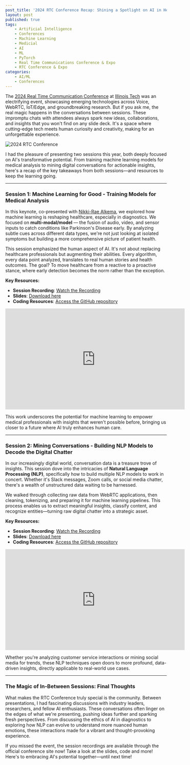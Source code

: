 ```yaml
---
post_title: '2024 RTC Conference Recap: Shining a Spotlight on AI in Healthcare and Voice AI Assistants'
layout: post
published: true
tags:
    - Artificial Intelligence
    - Conferences
    - Machine Learning
    - Medicial
    - AI
    - ML
    - PyTorch
    - Real Time Communications Conference & Expo
    - RTC Conference & Expo
categories:
    - AI/ML
    - Conferences
---
```

The [2024 Real Time Communication Conference](https://www.rtc-conference.com/2024/) at [Illinois Tech](https://www.iit.edu/) was an electrifying event, showcasing emerging technologies across Voice, WebRTC, IoT/Edge, and groundbreaking research. But if you ask me, the real magic happens in the conversations between sessions. These impromptu chats with attendees always spark new ideas, collaborations, and insights that you won't find on any slide deck. It's a space where cutting-edge tech meets human curiosity and creativity, making for an unforgettable experience.

![2024 RTC Conference](https://github.com/dvonthenen/blog/blob/master/images/2024/rtc-conf-parkinsons/rtc-conf.png?raw=true)

I had the pleasure of presenting two sessions this year, both deeply focused on AI's transformative potential. From training machine learning models for medical analysis to mining digital conversations for actionable insights, here's a recap of the key takeaways from both sessions—and resources to keep the learning going.

---

### **Session 1: Machine Learning for Good - Training Models for Medical Analysis**

In this keynote, co-presented with [Nikki-Rae Alkema](https://www.linkedin.com/in/nikkidashrae/), we explored how machine learning is reshaping healthcare, especially in diagnostics. We focused on **multi-modal/model** — the fusion of audio, video, and sensor inputs to catch conditions like Parkinson's Disease early. By analyzing subtle cues across different data types, we're not just looking at isolated symptoms but building a more comprehensive picture of patient health.

This session emphasized the human aspect of AI. It's not about replacing healthcare professionals but augmenting their abilities. Every algorithm, every data point analyzed, translates to real human stories and health outcomes. The goal? To move healthcare from a reactive to a proactive stance, where early detection becomes the norm rather than the exception.

**Key Resources:**
- **Session Recording**: [Watch the Recording](https://bit.ly/4eCaD6h)
- **Slides**: [Download here](https://bit.ly/4dNbq2W)
- **Coding Resources**: [Access the GitHub repository](https://bit.ly/4h5M5V1)

<iframe width="560" height="315" src="https://www.youtube.com/embed/YgeinCCUBCk?si=2P6wjxTjrgPmuc7V" title="YouTube video player" frameborder="0" allow="accelerometer; autoplay; clipboard-write; encrypted-media; gyroscope; picture-in-picture; web-share" referrerpolicy="strict-origin-when-cross-origin" allowfullscreen></iframe>

This work underscores the potential for machine learning to empower medical professionals with insights that weren't possible before, bringing us closer to a future where AI truly enhances human care.

---

### **Session 2: Mining Conversations - Building NLP Models to Decode the Digital Chatter**

In our increasingly digital world, conversation data is a treasure trove of insights. This session dove into the intricacies of **Natural Language Processing (NLP)**, specifically how to build multiple NLP models to work in concert. Whether it's Slack messages, Zoom calls, or social media chatter, there's a wealth of unstructured data waiting to be harnessed.

We walked through collecting raw data from WebRTC applications, then cleaning, tokenizing, and preparing it for machine learning pipelines. This process enables us to extract meaningful insights, classify content, and recognize entities—turning raw digital chatter into a strategic asset. 

**Key Resources:**
- **Session Recording**: [Watch the Recording](https://bit.ly/406K3Od)
- **Slides**: [Download here](https://bit.ly/3zWm8X6)
- **Coding Resources**: [Access the GitHub repository](https://bit.ly/480eojr)

<iframe width="560" height="315" src="https://www.youtube.com/embed/0DHHS17mn_o?si=C5BX9YW6lmO84ySJ" title="YouTube video player" frameborder="0" allow="accelerometer; autoplay; clipboard-write; encrypted-media; gyroscope; picture-in-picture; web-share" referrerpolicy="strict-origin-when-cross-origin" allowfullscreen></iframe>

Whether you're analyzing customer service interactions or mining social media for trends, these NLP techniques open doors to more profound, data-driven insights, directly applicable to real-world use cases.

---

### The Magic of In-Between Sessions: Final Thoughts

What makes the RTC Conference truly special is the community. Between presentations, I had fascinating discussions with industry leaders, researchers, and fellow AI enthusiasts. These conversations often linger on the edges of what we're presenting, pushing ideas further and sparking fresh perspectives. From discussing the ethics of AI in diagnostics to exploring how NLP can evolve to understand more nuanced human emotions, these interactions made for a vibrant and thought-provoking experience.

If you missed the event, the session recordings are available through the official conference site now! Take a look at the slides, code and more! Here's to embracing AI's potential together—until next time!